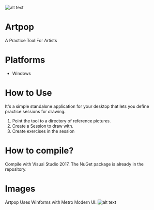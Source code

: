 ![alt text](https://github.com/metalmario971/artpop/blob/master/Rsc/ArtPopLogo128.png)
# Artpop
A Practice Tool For Artists

# Platforms
* Windows

# How to Use
It's a simple standalone application for your desktop that lets you define practice sessions 
for drawing.  
1. Point the tool to a directory of reference pictures.
2. Create a Session to draw with.
3. Create exercises in the session

# How to compile?
Compile with Visual Studio 2017.  The NuGet package is already in the repository.

# Images
Artpop Uses Winforms with Metro Modern UI.
![alt text](https://github.com/metalmario971/artpop/blob/master/Rsc/Artpop_Screenshot.png)
